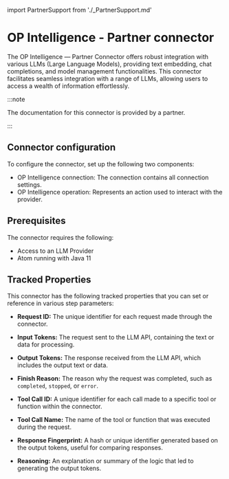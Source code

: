 import PartnerSupport from './_PartnerSupport.md'

# OP Intelligence - Partner connector 

<head>
  <meta name="guidename" content="Integration"/>
  <meta name="context" content="GUID-50397220-7cf0-4c11-b553-b6fb4909cdf9"/>
</head>

<PartnerSupport />

The OP Intelligence — Partner Connector offers robust integration with various LLMs (Large Language Models), providing text embedding, chat completions, and model management functionalities. This connector facilitates seamless integration with a range of LLMs, allowing users to access a wealth of information effortlessly.

:::note

The documentation for this connector is provided by a partner.

:::

## Connector configuration

To configure the connector, set up the following two components:

- OP Intelligence connection: The connection contains all connection settings.
- OP Intelligence operation: Represents an action used to interact with the provider.

## Prerequisites

The connector requires the following:

- Access to an LLM Provider
- Atom running with Java 11

## Tracked Properties

This connector has the following tracked properties that you can set or reference in various step parameters:

-	**Request ID:** The unique identifier for each request made through the connector.

-	**Input Tokens:** The request sent to the LLM API, containing the text or data for processing.

-	**Output Tokens:** The response received from the LLM API, which includes the output text or data.

-	**Finish Reason:** The reason why the request was completed, such as `completed`, `stopped`, or `error`.

-	**Tool Call ID:** A unique identifier for each call made to a specific tool or function within the connector.
	
-	**Tool Call Name:** The name of the tool or function that was executed during the request.
	
-	**Response Fingerprint:** A hash or unique identifier generated based on the output tokens, useful for comparing responses.
	
-	**Reasoning:** An explanation or summary of the logic that led to generating the output tokens.
